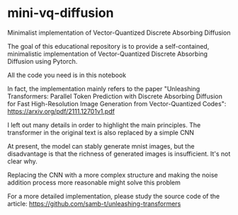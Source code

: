 # mini-vq-diffusion
Minimalist implementation of Vector-Quantized Discrete Absorbing Diffusion

The goal of this educational repository is to provide a self-contained, minimalistic implementation of Vector-Quantized Discrete Absorbing Diffusion using Pytorch.

All the code you need is in this notebook

In fact, the implementation mainly refers to the paper "Unleashing Transformers: Parallel Token Prediction with Discrete Absorbing Diffusion for Fast High-Resolution Image Generation from Vector-Quantized Codes": https://arxiv.org/pdf/2111.12701v1.pdf

I left out many details in order to highlight the main principles. The transformer in the original text is also replaced by a simple CNN

At present, the model can stably generate mnist images, but the disadvantage is that the richness of generated images is insufficient. It's not clear why.

Replacing the CNN with a more complex structure and making the noise addition process more reasonable might solve this problem

For a more detailed implementation, please study the source code of the article: https://github.com/samb-t/unleashing-transformers
